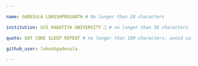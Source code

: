 ```yaml
---

name: GADESULA LOKESHPRASANTH # No longer than 28 characters

institution: UCE KAKATIYA UNIVERSITY 🚩 # no longer than 58 characters

quote: EAT CODE SLEEP REPEAT # no longer than 100 characters, avoid using quotes(") to guarantee the format remains the same.

github_user: lokeshgadesula

---
```

